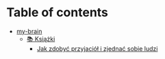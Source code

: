 # Table of contents

* [my-brain](README.md)
  * [📚 Książki](my-brain/ksiazki/README.md)
    * [Jak zdobyć przyjaciół i zjednać sobie ludzi](<my-brain/📚 Książki/Jak zdobyć przyjaciół i zjednać sobie ludzi.md>)
